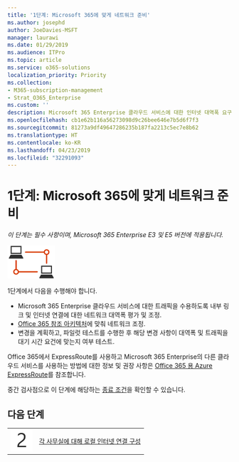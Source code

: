 ```yaml
---
title: '1단계: Microsoft 365에 맞게 네트워크 준비'
ms.author: josephd
author: JoeDavies-MSFT
manager: laurawi
ms.date: 01/29/2019
ms.audience: ITPro
ms.topic: article
ms.service: o365-solutions
localization_priority: Priority
ms.collection:
- M365-subscription-management
- Strat_O365_Enterprise
ms.custom: ''
description: Microsoft 365 Enterprise 클라우드 서비스에 대한 인터넷 대역폭 요구를 이해합니다.
ms.openlocfilehash: cb1e62b116a56273098d9c26bee646e7b5d6f7f3
ms.sourcegitcommit: 81273a9df49647286235b187fa2213c5ec7e8b62
ms.translationtype: HT
ms.contentlocale: ko-KR
ms.lasthandoff: 04/23/2019
ms.locfileid: "32291093"
---
```

# <a name="step-1-prepare-your-network-for-microsoft-365"></a>1단계: Microsoft 365에 맞게 네트워크 준비

*이 단계는 필수 사항이며, Microsoft 365 Enterprise E3 및 E5 버전에 적용됩니다.*

![](./media/deploy-foundation-infrastructure/networking_icon-small.png)

1단계에서 다음을 수행해야 합니다.

- Microsoft 365 Enterprise 클라우드 서비스에 대한 트래픽을 수용하도록 내부 링크 및 인터넷 연결에 대한 네트워크 대역폭 평가 및 조정.
- [Office 365 참조 아키텍처](https://docs.microsoft.com/office365/enterprise/office-365-network-connectivity-principles#BKMK_P2)에 맞춰 네트워크 조정.
- 변경을 계획하고, 파일럿 테스트를 수행한 후 해당 변경 사항이 대역폭 및 트래픽을 대기 시간 요건에 맞는지 여부 테스트.

Office 365에서 ExpressRoute를 사용하고 Microsoft 365 Enterprise의 다른 클라우드 서비스를 사용하는 방법에 대한 정보 및 권장 사항은 [Office 365 용 Azure ExpressRoute](https://docs.microsoft.com/office365/enterprise/azure-expressroute)를 참조합니다.

중간 검사점으로 이 단계에 해당하는 [종료 조건](networking-exit-criteria.md#crit-networking-step1)을 확인할 수 있습니다.

## <a name="next-step"></a>다음 단계

|||
|:-------|:-----|
|![](./media/stepnumbers/Step2.png)|[각 사무실에 대해 로컬 인터넷 연결 구성](networking-dns-resolution-same-location.md)|

